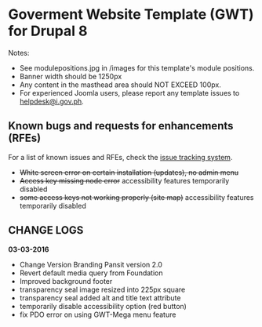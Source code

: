 # Goverment Website Template (GWT) for Drupal 8

Notes:

- See modulepositions.jpg in /images for this template's module positions.
- Banner width should be 1250px
- Any content in the masthead area should NOT EXCEED 100px.
- For experienced Joomla users, please report any template issues to helpdesk@i.gov.ph.

## Known bugs and requests for enhancements (RFEs)
For a list of known issues and RFEs, check the [issue tracking system](https://github.com/iGovPhil/gwt-drupal/issues).

- ~~White screen error on certain installation (updates), no admin menu~~
- ~~Access key missing node error~~ accessibility features temporarily disabled
- ~~some access keys not working properly (site map)~~ accessibility features temporarily disabled

## CHANGE LOGS
**03-03-2016**

- Change Version Branding Pansit version 2.0
- Revert default media query from Foundation
- Improved background footer
- transparency seal image resized into 225px square
- transparency seal added alt and title text attribute
- temporarily disable accessibility option (red button)
- fix PDO error on using GWT-Mega menu feature